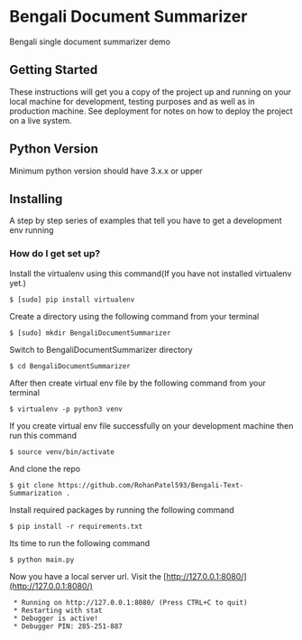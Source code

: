 # Bengali Document Summarizer
Bengali single document summarizer demo


## Getting Started

These instructions will get you a copy of the project up and running on your local machine for development, testing purposes and as well as in production machine. See deployment for notes on how to deploy the project on a live system.


## Python Version
Minimum python version should have 3.x.x or upper

## Installing

A step by step series of examples that tell you have to get a development env running


### How do I get set up? ###

Install the virtualenv using this command(If you have not installed virtualenv yet.)

```ssh
$ [sudo] pip install virtualenv
```


Create a directory using the following command from your terminal

```ssh
$ [sudo] mkdir BengaliDocumentSummarizer
```


Switch to BengaliDocumentSummarizer directory

```ssh
$ cd BengaliDocumentSummarizer
```


After then create virtual env file by the following command from your terminal

```ssh
$ virtualenv -p python3 venv
```


If you create virtual env file successfully on your development machine then run this command

```ssh
$ source venv/bin/activate
```

And clone the repo

```ssh
$ git clone https://github.com/RohanPatel593/Bengali-Text-Summarization .
```

Install required packages by running the following command
```ssh
$ pip install -r requirements.txt
```

Its time to run the following command
```ssh
$ python main.py
```

Now you have a local server url. Visit the [http://127.0.0.1:8080/](http://127.0.0.1:8080/)
```ssh
 * Running on http://127.0.0.1:8080/ (Press CTRL+C to quit)
 * Restarting with stat
 * Debugger is active!
 * Debugger PIN: 285-251-887
 ```

